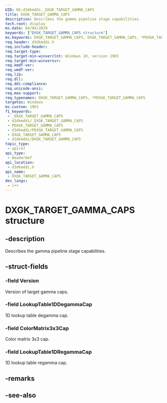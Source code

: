 ```yaml
---
UID: NS:d3dkmddi._DXGK_TARGET_GAMMA_CAPS
title: DXGK_TARGET_GAMMA_CAPS
description: Describes the gamma pipeline stage capabilities.
tech.root: display
ms.date: 04/04/2019
keywords: ["DXGK_TARGET_GAMMA_CAPS structure"]
ms.keywords: DXGK_TARGET_GAMMA_CAPS, DXGK_TARGET_GAMMA_CAPS, *PDXGK_TARGET_GAMMA_CAPS,
req.header: d3dkmddi.h
req.include-header: 
req.target-type: 
req.target-min-winverclnt: Windows 10, version 1903
req.target-min-winversvr: 
req.kmdf-ver: 
req.umdf-ver: 
req.lib: 
req.dll: 
req.ddi-compliance: 
req.unicode-ansi: 
req.max-support: 
req.typenames: DXGK_TARGET_GAMMA_CAPS, *PDXGK_TARGET_GAMMA_CAPS
targetos: Windows
ms.custom: 19H1
f1_keywords:
 - _DXGK_TARGET_GAMMA_CAPS
 - d3dkmddi/_DXGK_TARGET_GAMMA_CAPS
 - PDXGK_TARGET_GAMMA_CAPS
 - d3dkmddi/PDXGK_TARGET_GAMMA_CAPS
 - DXGK_TARGET_GAMMA_CAPS
 - d3dkmddi/DXGK_TARGET_GAMMA_CAPS
topic_type:
 - apiref
api_type:
 - HeaderDef
api_location:
 - d3dkmddi.h
api_name:
 - DXGK_TARGET_GAMMA_CAPS
dev_langs:
 - c++
---
```


# DXGK_TARGET_GAMMA_CAPS structure


## -description

Describes the gamma pipeline stage capabilities.

## -struct-fields

### -field Version

Version of target gamma caps.

### -field LookupTable1DDegammaCap

1D lookup table degamma cap.

### -field ColorMatrix3x3Cap

Color matrix 3x3 cap.

### -field LookupTable1DRegammaCap

 
1D lookup table regamma cap.

## -remarks

## -see-also

